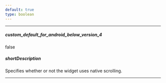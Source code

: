 ```yaml
---
default: true
type: boolean
---
```

---
##### custom_default_for_android_below_version_4
false

##### shortDescription
Specifies whether or not the widget uses native scrolling.

---
